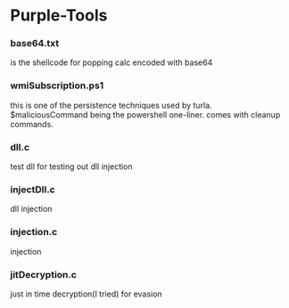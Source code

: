 # Purple-Tools

### base64.txt
is the shellcode for popping calc encoded with base64


### wmiSubscription.ps1
this is one of the persistence techniques used by turla. $maliciousCommand being the powershell one-liner.
comes with cleanup commands.

### dll.c 
test dll for testing out dll injection

### injectDll.c
dll injection

### injection.c
injection

### jitDecryption.c
just in time decryption(I tried) for evasion
